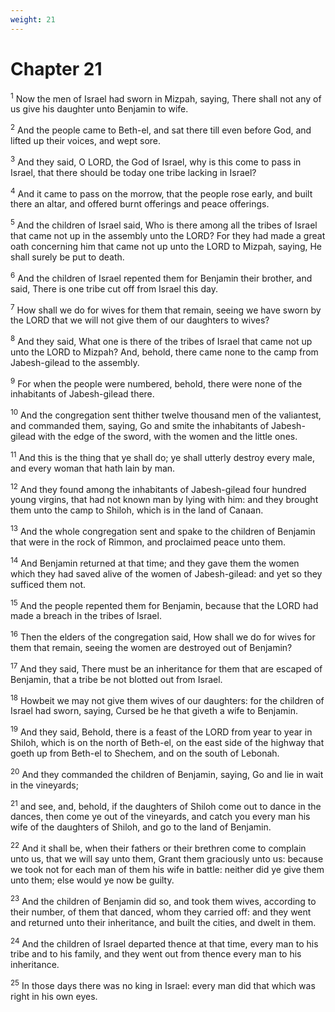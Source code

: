 ```yaml
---
weight: 21
---
```


# Chapter 21

<sup>1</sup> Now the men of Israel had sworn in Mizpah, saying, There shall not any of us give his daughter unto Benjamin to wife. 

<sup>2</sup> And the people came to Beth-el, and sat there till even before God, and lifted up their voices, and wept sore. 

<sup>3</sup> And they said, O LORD, the God of Israel, why is this come to pass in Israel, that there should be today one tribe lacking in Israel? 

<sup>4</sup> And it came to pass on the morrow, that the people rose early, and built there an altar, and offered burnt offerings and peace offerings. 

<sup>5</sup> And the children of Israel said, Who is there among all the tribes of Israel that came not up in the assembly unto the LORD? For they had made a great oath concerning him that came not up unto the LORD to Mizpah, saying, He shall surely be put to death. 

<sup>6</sup> And the children of Israel repented them for Benjamin their brother, and said, There is one tribe cut off from Israel this day. 

<sup>7</sup> How shall we do for wives for them that remain, seeing we have sworn by the LORD that we will not give them of our daughters to wives? 

<sup>8</sup> And they said, What one is there of the tribes of Israel that came not up unto the LORD to Mizpah? And, behold, there came none to the camp from Jabesh-gilead to the assembly. 

<sup>9</sup> For when the people were numbered, behold, there were none of the inhabitants of Jabesh-gilead there. 

<sup>10</sup> And the congregation sent thither twelve thousand men of the valiantest, and commanded them, saying, Go and smite the inhabitants of Jabesh-gilead with the edge of the sword, with the women and the little ones. 

<sup>11</sup> And this is the thing that ye shall do; ye shall utterly destroy every male, and every woman that hath lain by man. 

<sup>12</sup> And they found among the inhabitants of Jabesh-gilead four hundred young virgins, that had not known man by lying with him: and they brought them unto the camp to Shiloh, which is in the land of Canaan. 

<sup>13</sup> And the whole congregation sent and spake to the children of Benjamin that were in the rock of Rimmon, and proclaimed peace unto them. 

<sup>14</sup> And Benjamin returned at that time; and they gave them the women which they had saved alive of the women of Jabesh-gilead: and yet so they sufficed them not. 

<sup>15</sup> And the people repented them for Benjamin, because that the LORD had made a breach in the tribes of Israel. 

<sup>16</sup> Then the elders of the congregation said, How shall we do for wives for them that remain, seeing the women are destroyed out of Benjamin? 

<sup>17</sup> And they said, There must be an inheritance for them that are escaped of Benjamin, that a tribe be not blotted out from Israel. 

<sup>18</sup> Howbeit we may not give them wives of our daughters: for the children of Israel had sworn, saying, Cursed be he that giveth a wife to Benjamin. 

<sup>19</sup> And they said, Behold, there is a feast of the LORD from year to year in Shiloh, which is on the north of Beth-el, on the east side of the highway that goeth up from Beth-el to Shechem, and on the south of Lebonah. 

<sup>20</sup> And they commanded the children of Benjamin, saying, Go and lie in wait in the vineyards; 

<sup>21</sup> and see, and, behold, if the daughters of Shiloh come out to dance in the dances, then come ye out of the vineyards, and catch you every man his wife of the daughters of Shiloh, and go to the land of Benjamin. 

<sup>22</sup> And it shall be, when their fathers or their brethren come to complain unto us, that we will say unto them, Grant them graciously unto us: because we took not for each man of them his wife in battle: neither did ye give them unto them; else would ye now be guilty. 

<sup>23</sup> And the children of Benjamin did so, and took them wives, according to their number, of them that danced, whom they carried off: and they went and returned unto their inheritance, and built the cities, and dwelt in them. 

<sup>24</sup> And the children of Israel departed thence at that time, every man to his tribe and to his family, and they went out from thence every man to his inheritance. 

<sup>25</sup> In those days there was no king in Israel: every man did that which was right in his own eyes. 

